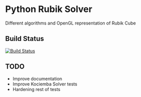 Python Rubik Solver
===================

Different algorithms and OpenGL representation of Rubik Cube

Build Status
------------
[![Build Status](https://travis-ci.org/Wiston999/python-rubik.svg?branch=master)](https://travis-ci.org/Wiston999/python-rubik)

TODO
----
* Improve documentation
* Improve Kociemba Solver tests
* Hardening rest of tests
